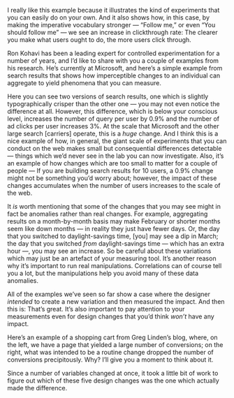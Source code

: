 I really like this example
because it illustrates the kind of experiments
that you can easily do on your own.
And it also shows how, in this case,
by making the imperative vocabulary stronger —
“Follow me,” or even “You should follow me” —
we see an increase in clickthrough rate:
The clearer you make what users ought to do,
the more users click through.

Ron Kohavi has been a leading expert
for controlled experimentation for a number of years,
and I’d like to share with you a couple of examples from his research.
He’s currently at Microsoft,
and here’s a simple example from search results
that shows how imperceptible changes to an individual
can aggregate to yield phenomena that you can measure.

Here you can see two versions of search results,
one which is slightly typographically crisper than the other one —
you may not even notice the difference at all.
However, this difference, which is below your conscious level,
increases the number of query per user by 0.9%
and the number of ad clicks per user increases 3%.
At the scale that Microsoft and the other large search [carriers] operate,
this is a *huge* change.
And I think this is a nice example of how, in general,
the giant scale of experiments that you can conduct on the web
makes small but consequential differences detectable —
things which we’d never see in the lab
you can now investigate.
Also, it’s an example of how changes
which are too small to matter for a couple of people —
If you are building search results for 10 users,
a 0.9% change might not be something you’d worry about;
however, the impact of these changes accumulates
when the number of users increases to the scale of the web.

It *is* worth mentioning that some of the changes that you may see
might in fact be anomalies rather than real changes.
For example, aggregating results on a month-by-month basis
may make February or shorter months seem like down months —
in reality they just have fewer days.
Or, the day that you switched to daylight-savings time,
[you] may see a dip in March;
the day that you switched *from* daylight-savings time —
which has an extra hour —, you may see an increase.
So be careful about these variations
which may just be an artefact of your measuring tool.
It’s another reason why it’s important to run real manipulations.
Correlations can of course tell you a lot,
but the manipulations help you avoid many of these data anomalies.

All of the examples we’ve seen so far
show a case where the designer *intended* to create a new variation
and then measured the impact.
And then this is: That’s great.
It’s also important to pay attention to your measurements
even for design changes that you’d think *won’t* have any impact.

Here’s an example of a shopping cart from Greg Linden’s blog,
where, on the left, we have a page that yielded a large number of conversions;
on the right, what was intended to be a routine change
dropped the number of conversions precipitously.
Why?
I’ll give you a moment to think about it.

Since a number of variables changed at once,
it took a little bit of work to figure out
which of these five design changes
was the one which actually made the difference.
